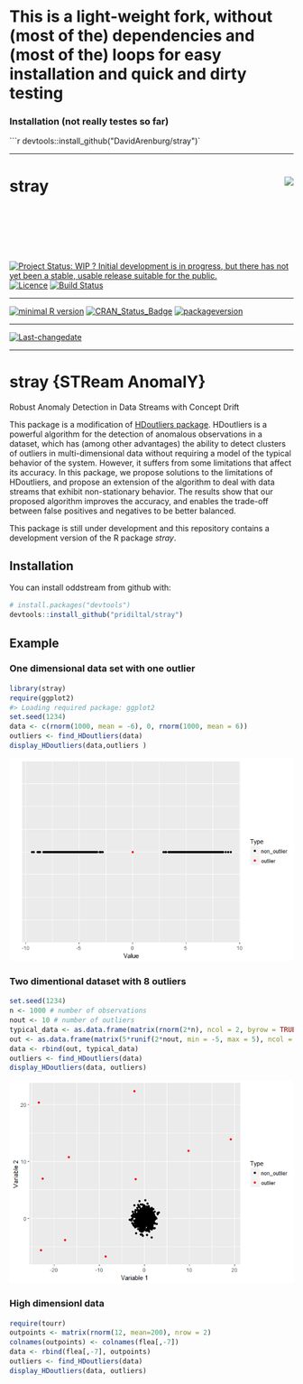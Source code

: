 # This is a light-weight fork, without (most of the) dependencies and (most of the) loops for easy installation and quick and dirty testing

### Installation (not really testes so far)
```r devtools::install_github("DavidArenburg/stray")`


---

stray <img src="logo.png" align="right" height="150" />
=======================================================

[![Project Status: WIP ? Initial development is in progress, but there has not yet been a stable, usable release suitable for the public.](http://www.repostatus.org/badges/latest/wip.svg)](http://www.repostatus.org/#wip) [![Licence](https://img.shields.io/badge/licence-GPL--2-blue.svg)](https://www.gnu.org/licenses/old-licenses/gpl-2.0.html) [![Build Status](https://travis-ci.org/pridiltal/stray.svg?branch=master)](https://travis-ci.org/pridiltal/stray)

------------------------------------------------------------------------

[![minimal R version](https://img.shields.io/badge/R%3E%3D-3.4.1-6666ff.svg)](https://cran.r-project.org/) [![CRAN\_Status\_Badge](http://www.r-pkg.org/badges/version/stray)](https://cran.r-project.org/package=stray) [![packageversion](https://img.shields.io/badge/Package%20version-1.0.0.9000-orange.svg?style=flat-square)](commits/master)

------------------------------------------------------------------------

[![Last-changedate](https://img.shields.io/badge/last%20change-2018--02--22-yellowgreen.svg)](/commits/master)

------------------------------------------------------------------------

<!-- README.md is generated from README.Rmd. Please edit that file -->
stray {STReam AnomalY}
======================

Robust Anomaly Detection in Data Streams with Concept Drift

This package is a modification of [HDoutliers package](https://cran.r-project.org/web/packages/HDoutliers/index.html). HDoutliers is a powerful algorithm for the detection of anomalous observations in a dataset, which has (among other advantages) the ability to detect clusters of outliers in multi-dimensional data without requiring a model of the typical behavior of the system. However, it suffers from some limitations that affect its accuracy. In this package, we propose solutions to the limitations of HDoutliers, and propose an extension of the algorithm to deal with data streams that exhibit non-stationary behavior. The results show that our proposed algorithm improves the accuracy, and enables the trade-off between false positives and negatives to be better balanced.

This package is still under development and this repository contains a development version of the R package *stray*.

Installation
------------

You can install oddstream from github with:

``` r
# install.packages("devtools")
devtools::install_github("pridiltal/stray")
```

Example
-------

### One dimensional data set with one outlier

``` r
library(stray)
require(ggplot2)
#> Loading required package: ggplot2
set.seed(1234)
data <- c(rnorm(1000, mean = -6), 0, rnorm(1000, mean = 6))
outliers <- find_HDoutliers(data)
display_HDoutliers(data,outliers )
```

![](README-onedim-1.png)

### Two dimentional dataset with 8 outliers

``` r
set.seed(1234)
n <- 1000 # number of observations
nout <- 10 # number of outliers
typical_data <- as.data.frame(matrix(rnorm(2*n), ncol = 2, byrow = TRUE))
out <- as.data.frame(matrix(5*runif(2*nout, min = -5, max = 5), ncol = 2, byrow = TRUE))
data <- rbind(out, typical_data)
outliers <- find_HDoutliers(data)
display_HDoutliers(data, outliers)
```

![](README-twodim-1.png)

### High dimensionl data

``` r
require(tourr)
outpoints <- matrix(rnorm(12, mean=200), nrow = 2)
colnames(outpoints) <- colnames(flea[,-7])
data <- rbind(flea[,-7], outpoints)
outliers <- find_HDoutliers(data)
display_HDoutliers(data, outliers)
```
